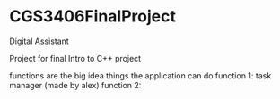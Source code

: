 # CGS3406FinalProject
Digital Assistant 

Project for final Intro to C++ project

functions are the big idea things the application can do
function 1: task manager (made by alex)
function 2: 
